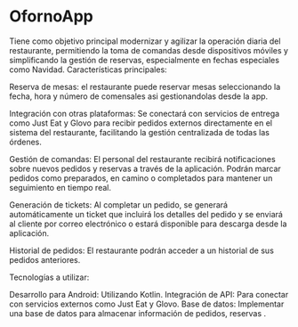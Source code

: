 # OfornoApp
Tiene como objetivo principal modernizar y agilizar la operación diaria del restaurante, permitiendo la toma de comandas desde dispositivos móviles y simplificando la gestión de reservas, especialmente en fechas especiales como Navidad.
Características principales:

Reserva de mesas: el restaurante puede reservar mesas seleccionando la fecha, hora y número de comensales asi gestionandolas desde la app.

Integración con otras plataformas: Se conectará con servicios de entrega como Just Eat y Glovo para recibir pedidos externos directamente en el sistema del restaurante, facilitando la gestión centralizada de todas las órdenes.

Gestión de comandas: El personal del restaurante recibirá notificaciones sobre nuevos pedidos y reservas a través de la aplicación. Podrán marcar pedidos como preparados, en camino o completados para mantener un seguimiento en tiempo real.

Generación de tickets: Al completar un pedido, se generará automáticamente un ticket que incluirá los detalles del pedido y se enviará al cliente por correo electrónico o estará disponible para descarga desde la aplicación.

Historial de pedidos: El restaurante podrán acceder a un historial de sus pedidos anteriores.

Tecnologías a utilizar:

Desarrollo para Android: Utilizando Kotlin.
Integración de API: Para conectar con servicios externos como Just Eat y Glovo.
Base de datos: Implementar una base de datos para almacenar información de pedidos, reservas .
